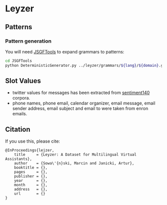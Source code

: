 # Leyzer

## Patterns

### Pattern generation

You will need [JSGFTools](https://github.com/syntactic/JSGFTools) to expand grammars to patterns:
```bash
cd JSGFTools
python DeterministicGenerator.py ../leyzer/grammars/${lang}/${domain}.gram > ../leyzer/patterns/${lang}/${domain}.tsv
```

## Slot Values

- twitter values for messages has been extracted from [sentiment140](http://sentiment140.com/) corpora.
- phone names, phone email, calendar organizer, email message, email sender address, email subject and
  email to were taken from enron emails.

## Citation

If you use this, please cite:
```
@InProceedings{lejzer,
    title     = {Leyzer: A Dataset for Multilingual Virtual Assistants},
    author    = {Sowa\'{n}ski, Marcin and Janicki, Artur},
    booktitle = {},
    pages     = {},
    publisher = {},
    year      = {},
    month     = {},
    address   = {},
    url       = {}
}
```
